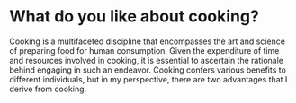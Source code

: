 # What do you like about cooking?

Cooking is a multifaceted discipline that encompasses the art and science of preparing food for human consumption. Given the expenditure of time and resources involved in cooking, it is essential to ascertain the rationale behind engaging in such an endeavor. Cooking confers various benefits to different individuals, but in my perspective, there are two advantages that I derive from cooking.
